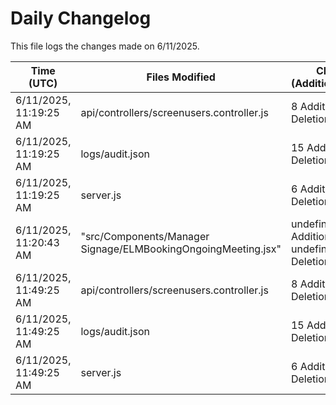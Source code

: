 # Daily Changelog

This file logs the changes made on 6/11/2025.

| Time (UTC)             | Files Modified                    | Changes (Addition/Deletion) |
|------------------------|-----------------------------------|-----------------------------|
| 6/11/2025, 11:19:25 AM | api/controllers/screenusers.controller.js | 8 Additions & 8 Deletions |
| 6/11/2025, 11:19:25 AM | logs/audit.json | 15 Additions & 15 Deletions |
| 6/11/2025, 11:19:25 AM | server.js | 6 Additions & 0 Deletions |
| 6/11/2025, 11:20:43 AM | "src/Components/Manager Signage/ELMBookingOngoingMeeting.jsx" | undefined Additions & undefined Deletions|
| 6/11/2025, 11:49:25 AM | api/controllers/screenusers.controller.js | 8 Additions & 8 Deletions|
| 6/11/2025, 11:49:25 AM | logs/audit.json | 15 Additions & 15 Deletions|
| 6/11/2025, 11:49:25 AM | server.js | 6 Additions & 0 Deletions|
